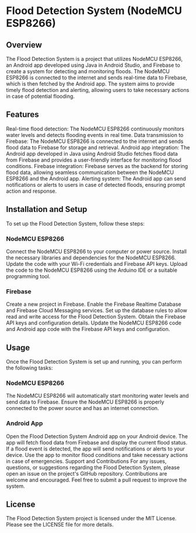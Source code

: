 # Flood Detection System (NodeMCU ESP8266)
## Overview
The Flood Detection System is a project that utilizes NodeMCU ESP8266, an Android app developed using Java in Android Studio, and Firebase to create a system for detecting and monitoring floods. The NodeMCU ESP8266 is connected to the internet and sends real-time data to Firebase, which is then fetched by the Android app. The system aims to provide timely flood detection and alerting, allowing users to take necessary actions in case of potential flooding.

## Features
Real-time flood detection: The NodeMCU ESP8266 continuously monitors water levels and detects flooding events in real time.
Data transmission to Firebase: The NodeMCU ESP8266 is connected to the internet and sends flood data to Firebase for storage and retrieval.
Android app integration: The Android app developed in Java using Android Studio fetches flood data from Firebase and provides a user-friendly interface for monitoring flood conditions.
Firebase integration: Firebase serves as the backend for storing flood data, allowing seamless communication between the NodeMCU ESP8266 and the Android app.
Alerting system: The Android app can send notifications or alerts to users in case of detected floods, ensuring prompt action and response.

## Installation and Setup
To set up the Flood Detection System, follow these steps:

### NodeMCU ESP8266
Connect the NodeMCU ESP8266 to your computer or power source.
Install the necessary libraries and dependencies for the NodeMCU ESP8266.
Update the code with your Wi-Fi credentials and Firebase API keys.
Upload the code to the NodeMCU ESP8266 using the Arduino IDE or a suitable programming tool.

### Firebase
Create a new project in Firebase.
Enable the Firebase Realtime Database and Firebase Cloud Messaging services.
Set up the database rules to allow read and write access for the Flood Detection System.
Obtain the Firebase API keys and configuration details.
Update the NodeMCU ESP8266 code and Android app code with the Firebase API keys and configuration.

## Usage
Once the Flood Detection System is set up and running, you can perform the following tasks:

### NodeMCU ESP8266
The NodeMCU ESP8266 will automatically start monitoring water levels and send data to Firebase.
Ensure the NodeMCU ESP8266 is properly connected to the power source and has an internet connection.

### Android App
Open the Flood Detection System Android app on your Android device.
The app will fetch flood data from Firebase and display the current flood status.
If a flood event is detected, the app will send notifications or alerts to your device.
Use the app to monitor flood conditions and take necessary actions in case of emergencies.
Support and Contributions
For any issues, questions, or suggestions regarding the Flood Detection System, please open an issue on the project's GitHub repository. Contributions are welcome and encouraged. Feel free to submit a pull request to improve the system.

## License
The Flood Detection System project is licensed under the MIT License. Please see the LICENSE file for more details.
